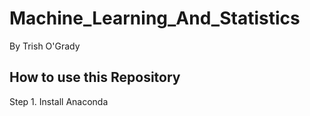 # Machine_Learning_And_Statistics 

By Trish O'Grady

## How to use this Repository

Step 1. Install Anaconda
